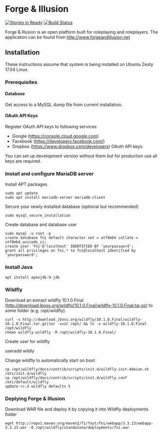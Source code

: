 Forge & Illusion
===
[![Stories in Ready](https://badge.waffle.io/foyt/fni.png?label=ready&title=Ready)](https://waffle.io/foyt/fni) [![Build Status](https://travis-ci.org/foyt/fni.png?branch=devel)](https://travis-ci.org/foyt/fni)

Forge & Illusion is an open platform built for roleplaying and roleplayers. The application can be found from http://www.forgeandillusion.net 

## Installation

These instructions assume that system is being installed on Ubuntu Zesty 17.04 Linux.

### Prerequisites

#### Database

Get access to a MySQL dump file from current installation.

#### OAuth API Keys

Register OAuth API keys to following services:

  - Google (https://console.cloud.google.com)
  - Facebook (https://developers.facebook.com/)
  - Dropbox (https://www.dropbox.com/developers) OAuth API keys.

You can set up development version without them but for production use all keys are required.

### Install and configure MariaDB server

Install APT packages

    sudo apt update
    sudo apt install mariadb-server mariadb-client

Secure your newly installed database (optional but recommended)

    sudo mysql_secure_installation
    
Create database and database user

    sudo mysql -u root -p
    create database fni default character set = utf8mb4 collate = utf8mb4_unicode_ci;
    create user 'fni'@'localhost' IDENTIFIED BY 'yourpassword';
    grant all privileges on fni.* to fni@localhost identified by 'yourpassword';

### Install Java

    apt install openjdk-9-jdk

### Wildfly

Download an extract wildfly 10.1.0.Final (http://download.jboss.org/wildfly/10.1.0.Final/wildfly-10.1.0.Final.tar.gz) to some folder (e.g. /opt/wildfly).

    curl -s http://download.jboss.org/wildfly/10.1.0.Final/wildfly-10.1.0.Final.tar.gz|tar -xvzC /opt/ && ln -s wildfly-10.1.0.Final /opt/wildfly
    chown wildfly.wildfly -R /opt/wildfly-10.1.0.Final/
    
Create user for wildfly
 
   useradd wildly
    
Change wildfly to automatically start on boot

    cp /opt/wildfly/docs/contrib/scripts/init.d/wildfly-init-debian.sh /etc/init.d/wildfly
    cp /opt/wildfly/docs/contrib/scripts/init.d/wildfly.conf /etc/default/wildfly
    update-rc.d wildfly defaults 5
      
### Deplying Forge & Illusion

Download WAR file and deploy it by copying it into Wildfly deployments folder

    wget http://repo1.maven.org/maven2/fi/foyt/fni/webapp/3.3.13/webapp-3.3.13.war -O /opt/wildfly/standalone/deployments/fni.war

